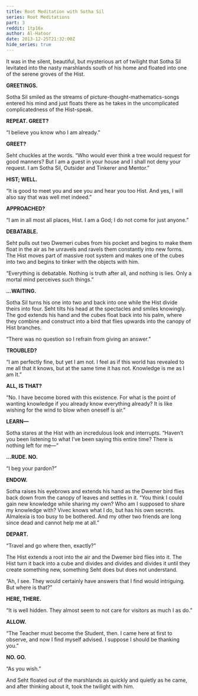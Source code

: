 ```yaml
---
title: Root Meditation with Sotha Sil
series: Root Meditations
part: 3
reddit: 1tp16x
author: Al-Hatoor
date: 2013-12-25T21:32:00Z
hide_series: true
---
```


It was in the silent, beautiful, but mysterious art of twilight that Sotha Sil
levitated into the nasty marshlands south of his home and floated into one of
the serene groves of the Hist.

**GREETINGS.**

Sotha Sil smiled as the streams of picture-thought-mathematics-songs entered his
mind and just floats there as he takes in the uncomplicated complicatedness of
the Hist-speak.

**REPEAT. GREET?**

“I believe you know who I am already.”

**GREET?**

Seht chuckles at the words. “Who would ever think a tree would request for good
manners? But I am a guest in your house and I shall not deny your request. I am
Sotha Sil, Outsider and Tinkerer and Mentor.”

**HIST; WELL.**

“It is good to meet you and see you and hear you too Hist. And yes, I will also
say that was well met indeed.”

**APPROACHED?**

“I am in all most all places, Hist. I am a God; I do not come for just anyone.”

**DEBATABLE.**

Seht pulls out two Dwemeri cubes from his pocket and begins to make them float
in the air as he unravels and ravels them constantly into new forms. The Hist
moves part of massive root system and makes one of the cubes into two and begins
to tinker with the objects with him.

“Everything is debatable. Nothing is truth after all, and nothing is lies. Only
a mortal mind perceives such things.”

**…WAITING.**

Sotha Sil turns his one into two and back into one while the Hist divide theirs
into four. Seht tilts his head at the spectacles and smiles knowingly. The god
extends his hand and the cubes float back into his palm, where they combine and
construct into a bird that flies upwards into the canopy of Hist branches.

“There was no question so I refrain from giving an answer.”

**TROUBLED?**

“I am perfectly fine, but yet I am not. I feel as if this world has revealed to
me all that it knows, but at the same time it has not. Knowledge is me as I am
It.”

**ALL, IS THAT?**

“No. I have become bored with this existence. For what is the point of wanting
knowledge if you already know everything already? It is like wishing for the
wind to blow when oneself is air.”

**LEARN—**

Sotha stares at the Hist with an incredulous look and interrupts. “Haven’t you
been listening to what I’ve been saying this entire time? There is nothing left
for me—”

**…RUDE. NO.**

“I beg your pardon?”

**ENDOW.**

Sotha raises his eyebrows and extends his hand as the Dwemer bird flies back
down from the canopy of leaves and settles in it. “You think I could gain new
knowledge while sharing my own? Who am I supposed to share my knowledge with?
Vivec knows what I do, but has his own secrets. Almalexia is too busy to be
bothered. And my other two friends are long since dead and cannot help me at
all.”

**DEPART.**

“Travel and go where then, exactly?”

The Hist extends a root into the air and the Dwemer bird flies into it. The Hist
turn it back into a cube and divides and divides and divides it until they
create something new, something Seht does but does not understand.

“Ah, I see. They would certainly have answers that I find would intriguing. But
where is that?”

**HERE, THERE.**

“It is well hidden. They almost seem to not care for visitors as much I as do.”

**ALLOW.**

“The Teacher must become the Student, then. I came here at first to observe, and
now I find myself advised. I suppose I should be thanking you.”

**NO. GO.**

“As you wish.”

And Seht floated out of the marshlands as quickly and quietly as he came, and
after thinking about it, took the twilight with him.

